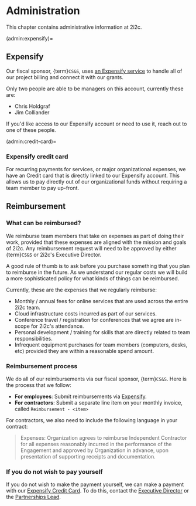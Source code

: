 # Administration

This chapter contains administrative information at 2i2c.

(admin:expensify)=
## Expensify

Our fiscal sponsor, {term}`CS&S`, uses [an Expensify service](https://www.expensify.com/inbox) to handle all of our project billing and connect it with our grants.

Only two people are able to be managers on this account, currently these are:

- Chris Holdgraf
- Jim Colliander

If you'd like access to our Expensify account or need to use it, reach out to one of these people.

(admin:credit-card)=
### Expensify credit card

For recurring payments for services, or major organizational expenses, we have an Credit card that is directly linked to our Expensify account.
This allows us to pay directly out of our organizational funds without requiring a team member to pay up-front.

## Reimbursement

### What can be reimbursed?

We reimburse team members that take on expenses as part of doing their work, provided that these expenses are aligned with the mission and goals of 2i2c.
Any reimbursement request will need to be approved by either {term}`CS&S` or 2i2c's Executive Director.

A good rule of thumb is to ask before you purchase something that you plan to reimburse in the future.
As we understand our regular costs we will build a more sophisticated policy for what kinds of things can be reimbursed.

Currently, these are the expenses that we regularly reimburse:

- Monthly / annual fees for online services that are used across the entire 2i2c team.
- Cloud infrastructure costs incurred as part of our services.
- Conference travel / registration for conferences that we agree are in-scope for 2i2c's attendance.
- Personal development / training for skills that are directly related to team responsibilities.
- Infrequent equipment purchases for team members (computers, desks, etc) provided they are within a reasonable spend amount.

### Reimbursement process

We do all of our reimbursements via our fiscal sponsor, {term}`CS&S`.
Here is the process that we follow:

- **For employees**: Submit reimbursements via [Expensify](admin:expensify).
- **For contractors**: Submit a separate line item on your monthly invoice, called `Reimbursement - <item>`

For contractors, we also need to include the following language in your contract:

> Expenses: Organization agrees to reimburse Independent Contractor for all expenses reasonably incurred in the performance of the Engagement and approved by Organization in advance, upon presentation of supporting receipts and documentation.

### If you do not wish to pay yourself

If you do not wish to make the payment yourself, we can make a payment with our [Expensify Credit Card](admin:credit-card).
To do this, contact the [Executive Director](titles:exec-dir) or the [Partnerships Lead](titles:partnerships-lead).
